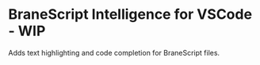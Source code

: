 # BraneScript Intelligence for VSCode - WIP

Adds text highlighting and code completion for BraneScript files. 
